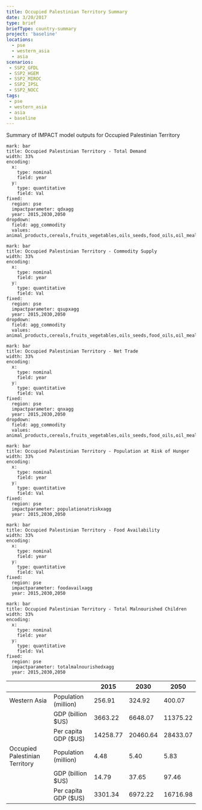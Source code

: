 ```yaml
---
title: Occupied Palestinian Territory Summary
date: 3/20/2017
type: brief
briefType: country-summary
project: 'baseline'
locations:
  - pse
  - western_asia
  - asia
scenarios:
 - SSP2_GFDL
 - SSP2_HGEM
 - SSP2_MIROC
 - SSP2_IPSL
 - SSP2_NOCC
tags:
 - pse
 - western_asia
 - asia
 - baseline
---
```

Summary of IMPACT model outputs for Occupied Palestinian Territory

```chart
mark: bar
title: Occupied Palestinian Territory - Total Demand
width: 33%
encoding:
  x:
    type: nominal
    field: year
  y:
    type: quantitative
    field: Val
fixed:
  region: pse
  impactparameter: qdxagg
  year: 2015,2030,2050
dropdown:
  field: agg_commodity
  values: animal_products,cereals,fruits_vegetables,oils_seeds,food_oils,oil_meals,other,pulses,roots_tubers,sugar
```

```chart
mark: bar
title: Occupied Palestinian Territory - Commodity Supply
width: 33%
encoding:
  x:
    type: nominal
    field: year
  y:
    type: quantitative
    field: Val
fixed:
  region: pse
  impactparameter: qsupxagg
  year: 2015,2030,2050
dropdown:
  field: agg_commodity
  values: animal_products,cereals,fruits_vegetables,oils_seeds,food_oils,oil_meals,other,pulses,roots_tubers,sugar
```

```chart
mark: bar
title: Occupied Palestinian Territory - Net Trade
width: 33%
encoding:
  x:
    type: nominal
    field: year
  y:
    type: quantitative
    field: Val
fixed:
  region: pse
  impactparameter: qnxagg
  year: 2015,2030,2050
dropdown:
  field: agg_commodity
  values: animal_products,cereals,fruits_vegetables,oils_seeds,food_oils,oil_meals,other,pulses,roots_tubers,sugar
```

```chart
mark: bar
title: Occupied Palestinian Territory - Population at Risk of Hunger
width: 33%
encoding:
  x:
    type: nominal
    field: year
  y:
    type: quantitative
    field: Val
fixed:
  region: pse
  impactparameter: populationatriskxagg
  year: 2015,2030,2050
```

```chart
mark: bar
title: Occupied Palestinian Territory - Food Availability
width: 33%
encoding:
  x:
    type: nominal
    field: year
  y:
    type: quantitative
    field: Val
fixed:
  region: pse
  impactparameter: foodavailxagg
  year: 2015,2030,2050
```

```chart
mark: bar
title: Occupied Palestinian Territory - Total Malnourished Children
width: 33%
encoding:
  x:
    type: nominal
    field: year
  y:
    type: quantitative
    field: Val
fixed:
  region: pse
  impactparameter: totalmalnourishedxagg
  year: 2015,2030,2050
```

|   |   | 2015 | 2030 | 2050 |
|---|---|---|---|---|
| Western Asia | Population (million) | 256.91 | 324.92 | 400.07 |
|  | GDP (billion $US) | 3663.22 | 6648.07 | 11375.22 |
|  | Per capita GDP ($US) | 14258.77 | 20460.64 | 28433.07 |
| Occupied Palestinian Territory | Population (million) | 4.48 | 5.40 | 5.83 |
|  | GDP (billion $US) | 14.79 | 37.65 | 97.46 |
|  | Per capita GDP ($US) | 3301.34| 6972.22| 16716.98|